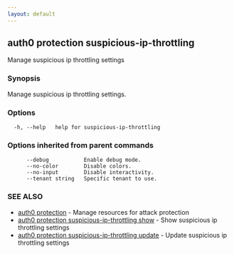 ```yaml
---
layout: default
---
```

## auth0 protection suspicious-ip-throttling

Manage suspicious ip throttling settings

### Synopsis

Manage suspicious ip throttling settings.

### Options

```
  -h, --help   help for suspicious-ip-throttling
```

### Options inherited from parent commands

```
      --debug           Enable debug mode.
      --no-color        Disable colors.
      --no-input        Disable interactivity.
      --tenant string   Specific tenant to use.
```

### SEE ALSO

* [auth0 protection](auth0_protection.md)	 - Manage resources for attack protection
* [auth0 protection suspicious-ip-throttling show](auth0_protection_suspicious-ip-throttling_show.md)	 - Show suspicious ip throttling settings
* [auth0 protection suspicious-ip-throttling update](auth0_protection_suspicious-ip-throttling_update.md)	 - Update suspicious ip throttling settings

